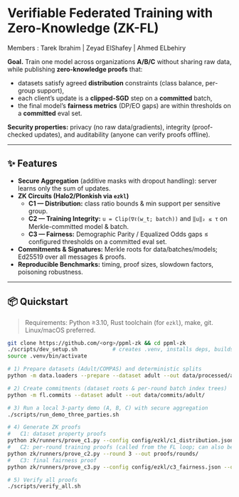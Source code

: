 # Verifiable Federated Training with Zero-Knowledge (ZK-FL)
Members :
Tarek Ibrahim |
Zeyad ElShafey |
Ahmed ELbehiry

**Goal.** Train one model across organizations **A/B/C** without sharing raw data, while publishing **zero-knowledge proofs** that:
- datasets satisfy agreed **distribution** constraints (class balance, per-group support),
- each client’s update is a **clipped-SGD** step on a **committed** batch,
- the final model’s **fairness metrics** (DP/EO gaps) are within thresholds on a **committed** eval set.

**Security properties:** privacy (no raw data/gradients), integrity (proof-checked updates), and auditability (anyone can verify proofs offline).

---

## ✨ Features
- **Secure Aggregation** (additive masks with dropout handling): server learns only the sum of updates.
- **ZK Circuits (Halo2/Plonkish via `ezkl`)**
  - **C1 — Distribution:** class ratio bounds & min support per sensitive group.
  - **C2 — Training Integrity:** `u = Clip(∇ℓ(w_t; batch))` and `‖u‖₂ ≤ τ` on Merkle-committed model & batch.
  - **C3 — Fairness:** Demographic Parity / Equalized Odds gaps ≤ configured thresholds on a committed eval set.
- **Commitments & Signatures:** Merkle roots for data/batches/models; Ed25519 over all messages & proofs.
- **Reproducible Benchmarks:** timing, proof sizes, slowdown factors, poisoning robustness.

---

## 📦 Quickstart

> Requirements: Python ≥3.10, Rust toolchain (for `ezkl`), make, git. Linux/macOS preferred.

```bash
git clone https://github.com/<org>/ppml-zk && cd ppml-zk
./scripts/dev_setup.sh           # creates .venv, installs deps, builds/installs ezkl if needed
source .venv/bin/activate

# 1) Prepare datasets (Adult/COMPAS) and deterministic splits
python -m data.loaders --prepare --dataset adult --out data/processed/adult/

# 2) Create commitments (dataset roots & per-round batch index trees)
python -m fl.commits --dataset adult --out data/commits/adult/

# 3) Run a local 3-party demo (A, B, C) with secure aggregation
./scripts/run_demo_three_parties.sh

# 4) Generate ZK proofs
#   C1: dataset property proofs
python zk/runners/prove_c1.py --config config/ezkl/c1_distribution.json --out proofs/dataset_properties/
#   C2: per-round training proofs (called from the FL loop; can also be run offline)
python zk/runners/prove_c2.py --round 3 --out proofs/rounds/
#   C3: final fairness proof
python zk/runners/prove_c3.py --config config/ezkl/c3_fairness.json --out proofs/fairness/

# 5) Verify all proofs
./scripts/verify_all.sh
